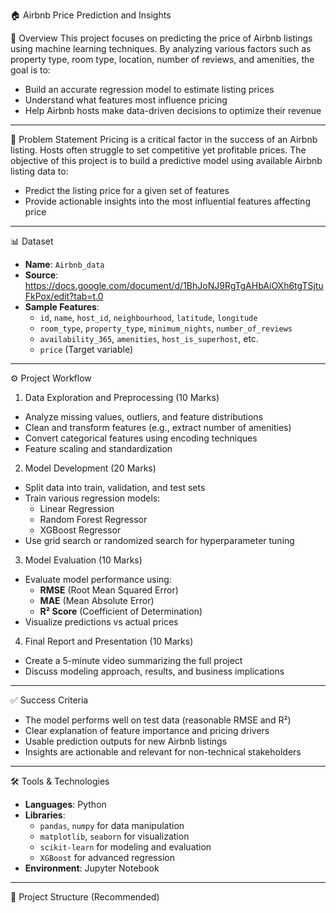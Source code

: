 🏠 Airbnb Price Prediction and Insights

📌 Overview
This project focuses on predicting the price of Airbnb listings using machine learning techniques. By analyzing various factors such as property type, room type, location, number of reviews, and amenities, the goal is to:

- Build an accurate regression model to estimate listing prices
- Understand what features most influence pricing
- Help Airbnb hosts make data-driven decisions to optimize their revenue

---
🎯 Problem Statement
Pricing is a critical factor in the success of an Airbnb listing. Hosts often struggle to set competitive yet profitable prices. The objective of this project is to build a predictive model using available Airbnb listing data to:

- Predict the listing price for a given set of features
- Provide actionable insights into the most influential features affecting price

---

📊 Dataset
- **Name**: `Airbnb_data`
- **Source**: https://docs.google.com/document/d/1BhJoNJ9RgTgAHbAiOXh6tgTSjtuFkPox/edit?tab=t.0
- **Sample Features**:
  - `id`, `name`, `host_id`, `neighbourhood`, `latitude`, `longitude`
  - `room_type`, `property_type`, `minimum_nights`, `number_of_reviews`
  - `availability_365`, `amenities`, `host_is_superhost`, etc.
  - `price` (Target variable)

---
⚙️ Project Workflow

1. Data Exploration and Preprocessing (10 Marks)
- Analyze missing values, outliers, and feature distributions
- Clean and transform features (e.g., extract number of amenities)
- Convert categorical features using encoding techniques
- Feature scaling and standardization

2. Model Development (20 Marks)
- Split data into train, validation, and test sets
- Train various regression models:
  - Linear Regression
  - Random Forest Regressor
  - XGBoost Regressor
- Use grid search or randomized search for hyperparameter tuning

3. Model Evaluation (10 Marks)
- Evaluate model performance using:
  - **RMSE** (Root Mean Squared Error)
  - **MAE** (Mean Absolute Error)
  - **R² Score** (Coefficient of Determination)
- Visualize predictions vs actual prices

4. Final Report and Presentation (10 Marks)
- Create a 5-minute video summarizing the full project
- Discuss modeling approach, results, and business implications

---

✅ Success Criteria
- The model performs well on test data (reasonable RMSE and R²)
- Clear explanation of feature importance and pricing drivers
- Usable prediction outputs for new Airbnb listings
- Insights are actionable and relevant for non-technical stakeholders

---

🛠 Tools & Technologies
- **Languages**: Python
- **Libraries**:
  - `pandas`, `numpy` for data manipulation
  - `matplotlib`, `seaborn` for visualization
  - `scikit-learn` for modeling and evaluation
  - `XGBoost` for advanced regression
- **Environment**: Jupyter Notebook

---

📁 Project Structure (Recommended)
